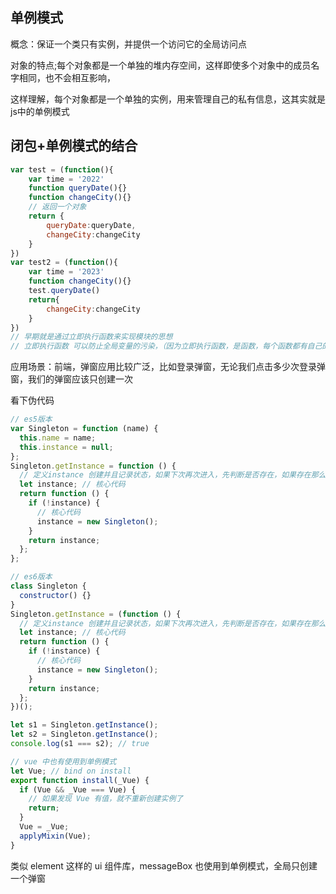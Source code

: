 ## 单例模式

概念：保证一个类只有实例，并提供一个访问它的全局访问点

对象的特点;每个对象都是一个单独的堆内存空间，这样即使多个对象中的成员名字相同，也不会相互影响，

这样理解，每个对象都是一个单独的实例，用来管理自己的私有信息，这其实就是js中的单例模式

## 闭包+单例模式的结合

```js
var test = (function(){
    var time = '2022'
    function queryDate(){}
    function changeCity(){}
    // 返回一个对象
    return {
        queryDate:queryDate,
        changeCity:changeCity
    }
})
var test2 = (function(){
    var time = '2023'
    function changeCity(){}
    test.queryDate()
    return{
        changeCity:changeCity
    }
})
// 早期就是通过立即执行函数来实现模块的思想
// 立即执行函数 可以防止全局变量的污染，（因为立即执行函数，是函数，每个函数都有自己的私有作用域，所以相互之前不会造成全局变量污染）
```



应用场景：前端，弹窗应用比较广泛，比如登录弹窗，无论我们点击多少次登录弹窗，我们的弹窗应该只创建一次

看下伪代码

```js
// es5版本
var Singleton = function (name) {
  this.name = name;
  this.instance = null;
};
Singleton.getInstance = function () {
  // 定义instance 创建并且记录状态，如果下次再次进入，先判断是否存在，如果存在那么直接返回
  let instance; // 核心代码
  return function () {
    if (!instance) {
      // 核心代码
      instance = new Singleton();
    }
    return instance;
  };
};

// es6版本
class Singleton {
  constructor() {}
}
Singleton.getInstance = (function () {
  // 定义instance 创建并且记录状态，如果下次再次进入，先判断是否存在，如果存在那么直接返回
  let instance; // 核心代码
  return function () {
    if (!instance) {
      // 核心代码
      instance = new Singleton();
    }
    return instance;
  };
})();

let s1 = Singleton.getInstance();
let s2 = Singleton.getInstance();
console.log(s1 === s2); // true
```

```js
// vue 中也有使用到单例模式
let Vue; // bind on install
export function install(_Vue) {
  if (Vue && _Vue === Vue) {
    // 如果发现 Vue 有值，就不重新创建实例了
    return;
  }
  Vue = _Vue;
  applyMixin(Vue);
}
```

类似 element 这样的 ui 组件库，messageBox 也使用到单例模式，全局只创建一个弹窗